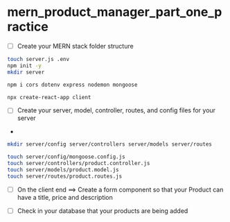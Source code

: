 # mern_product_manager_part_one_practice

- [ ] Create your MERN stack folder structure

```bash
touch server.js .env 
npm init -y
mkdir server
```

```bash
npm i cors dotenv express nodemon mongoose
```
```bash
npx create-react-app client
```

- [ ] Create your server, model, controller, routes, and config files for your server
- 
```bash
mkdir server/config server/controllers server/models server/routes
```

```bash
touch server/config/mongoose.config.js
touch server/controllers/product.controller.js
touch server/models/product.model.js
touch server/routes/product.routes.js

```

- [ ] On the client end ==> Create a form component so that your Product can have a title, price and description

- [ ] Check in your database that your products are being added